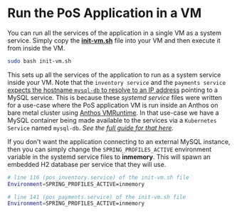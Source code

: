 # Run the PoS Application in a VM

You can run all the services of the application in a single VM as a system
service. Simply copy the [**init-vm.sh**](init-vm.sh) file into your VM and then
execute it from inside the VM.
```sh
sudo bash init-vm.sh
```

This sets up all the services of the application to run as a system service
inside your VM. Note that the `inventory service` and the `payments service`
[expects the hostname `mysql-db` to resolve to an IP address](init-vm.sh#L115)
pointing to a MySQL service. This is because these _systemd service_ files were
written for a use-case where the PoS application VM is run inside an Anthos on
bare metal cluster using [Anthos VMRuntime](https://cloud.google.com/anthos/clusters/docs/bare-metal/latest/how-to/vm-workloads). In that use-case we have a MySQL container being made
available to the services via a `Kubernetes Service` named `mysql-db`. _See the
[full guide for that here](https://github.com/GoogleCloudPlatform/anthos-samples/tree/main/anthos-vmruntime)._

If you don't want the application connecting to an external MySQL instance, then
you can simply change the `SPRING_PROFILES_ACTIVE` environment variable in the
systemd service files to **inmemory**. This will spawn an embedded H2 database
per service that they will use.

```sh
# line 116 (pos_inventory.service) of the init-vm.sh file
Environment=SPRING_PROFILES_ACTIVE=inmemory

# line 141 (pos_payments.service) of the init-vm.sh file
Environment=SPRING_PROFILES_ACTIVE=inmemory
```